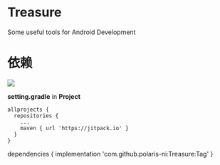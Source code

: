 # Treasure

Some useful tools for Android Development

# 依赖

[![](https://jitpack.io/v/polaris-ni/Treasure.svg)](https://jitpack.io/#polaris-ni/Treasure)

**setting.gradle** in **Project**

```
allprojects {
  repositories {
    ...
    maven { url 'https://jitpack.io' }
  }
}

```

dependencies { implementation 'com.github.polaris-ni:Treasure:Tag' }

```
